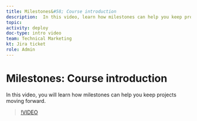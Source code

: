 ```yaml
---
title: Milestones&#58; Course introduction
description:  In this video, learn how milestones can help you keep projects moving forward.
topic:
activity: deploy
doc-type: intro video
team: Technical Marketing
kt: Jira ticket
role: Admin
---
```

# Milestones&#58; Course introduction

In this video, you will learn how milestones can help you keep projects moving forward.

>[!VIDEO](https://video.tv.adobe.com/v/335203/?quality=12&learn=on)
